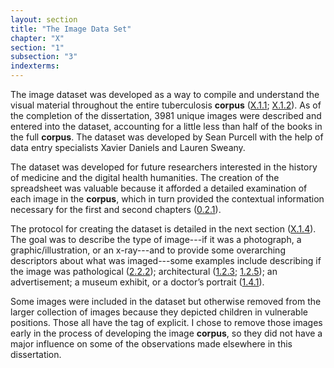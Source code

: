 ```yaml
---
layout: section
title: "The Image Data Set"
chapter: "X"
section: "1"
subsection: "3"
indexterms: 
---
```


The image dataset was developed as a way to compile and understand the visual material throughout the entire tuberculosis <span data-tooltip aria-haspopup="true" class="has-tip" data-disable-hover="false" tabindex="1" data-title="A corpus refers to a collection of texts used for computational analysis."><b>corpus</b></span> (<a href="{{ site.baseurl }}/dissertation/X_1_1">X.1.1</a>; <a href="{{ site.baseurl }}/dissertation/X_1_2">X.1.2</a>). As of the completion of the dissertation, 3981 unique images were described and entered into the dataset, accounting for a little less than half of the books in the full <span data-tooltip aria-haspopup="true" class="has-tip" data-disable-hover="false" tabindex="1" data-title="A corpus refers to a collection of texts used for computational analysis."><b>corpus</b></span>. The dataset was developed by Sean Purcell with the help of data entry specialists Xavier Daniels and Lauren Sweany.

The dataset was developed for future researchers interested in the history of medicine and the digital health humanities. The creation of the spreadsheet was valuable because it afforded a detailed examination of each image in the <span data-tooltip aria-haspopup="true" class="has-tip" data-disable-hover="false" tabindex="1" data-title="A corpus refers to a collection of texts used for computational analysis."><b>corpus</b></span>, which in turn provided the contextual information necessary for the first and second chapters (<a href="{{ site.baseurl }}/dissertation/0_2_1">0.2.1</a>).

The protocol for creating the dataset is detailed in the next section (<a href="{{ site.baseurl }}/dissertation/X_1_4">X.1.4</a>). The goal was to describe the type of image---if it was a photograph, a graphic/illustration, or an x-ray---and to provide some overarching descriptors about what was imaged---some examples include describing if the image was pathological (<a href="{{ site.baseurl }}/dissertation/2_2_2">2.2.2</a>); architectural (<a href="{{ site.baseurl }}/dissertation/1_2_3">1.2.3</a>; <a href="{{ site.baseurl }}/dissertation/1_2_5">1.2.5</a>); an advertisement; a museum exhibit, or a doctor’s portrait (<a href="{{ site.baseurl }}/dissertation/1_4_1">1.4.1</a>).

Some images were included in the dataset but otherwise removed from the larger collection of images because they depicted children in vulnerable positions. Those all have the tag of explicit. I chose to remove those images early in the process of developing the image <span data-tooltip aria-haspopup="true" class="has-tip" data-disable-hover="false" tabindex="1" data-title="A corpus refers to a collection of texts used for computational analysis."><b>corpus</b></span>, so they did not have a major influence on some of the observations made elsewhere in this dissertation.